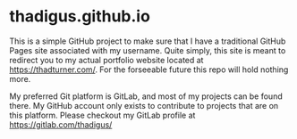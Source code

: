 # thadigus.github.io

This is a simple GitHub project to make sure that I have a traditional GitHub Pages site associated with my username. Quite simply, this site is meant to redirect you to my actual portfolio website located at <https://thadturner.com/>. For the forseeable future this repo will hold nothing more.

My preferred Git platform is GitLab, and most of my projects can be found there. My GitHub account only exists to contribute to projects that are on this platform. Please checkout my GitLab profile at <https://gitlab.com/thadigus/>

